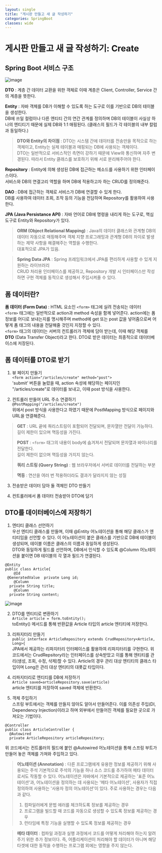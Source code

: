 ```yaml
---
layout: single
title: "게시판 만들고 새 글 작성하기"
categories: SpringBoot
classes: wide
---
```


# 게시판 만들고 새 글 작성하기: Create

## Spring Boot 서비스 구조

![image](https://github.com/Y0-0N63/STUDY-4242/assets/144354615/622f063c-d852-437b-b3f5-104416c341e2)

**DTO** : 계층 간 데이터 교환을 위한 객체로 이때 계층은 Client, Controller, Service 간의 계층을 뜻한다.

**Entity** : 자바 객체를 DB가 이해할 수 있도록 하는 도구로 이를 기반으로 DB의 테이블을 생성한다. <br>
DB에 쓰일 컬럼이나 다른 엔티티 간의 연간 관계를 정의하며 DB의 테이블이 사실상 하나의 엔티티기 때문에 실제 DB와 1:1 매핑된다. (클래스의 필드가 각 테이블의 내부 칼럼과 동일하다.)

>**DTO와 Entity의 차이점** : DTO는 시스템 간에 데이터를 전송만을 목적으로 하는 객체이고, Entity는 실제 테이블과 매핑되는 DB에 사용되는 객체이다. <br>
> DTO는 일반적으로 서비스적인 측면이 강하기 때문에 View와 통신하며 자주 변경된다. 따라서 Entity 클래스를 보호하기 위해 서로 분리해주어야 한다.

**Repository** : Entity에 의해 생성된 DB에 접근하는 메소드를 사용하기 위한 인터페이스이다.<br>
서비스와 DB의 연결고리 역할을 하며 DB에 적용하고자 하는 CRUD를 정의해준다.

**DAO** : DB에 접근하는 객체로 서비스가 DB에 연결할 수 있게 한다.<br>
DB를 사용하여 데이터 조회, 조작 등의 기능을 전담하며 Repository를 활용하여 사용한다.

**JPA (Java Persistance API)** : 자바 언어로 DB에 명령을 내리게 하는 도구로, 핵심 도구로 Entity와 Repository가 있다.

> **ORM (Object Relational Mapping)** : Java의 데이터 클래스와 관계형 DB의 데이터 자동으로 매핑해주며 객체 지향 프로그래밍과 관계형 DB의 차이로 발생하는 제약 사항을 해결해주는 역할을 수행한다. <br>
> 대표적으로 JPA가 있음. 

> **Spring Data JPA** : Spring 프레임워크에서 JPA를 편리하게 사용할 수 있게 지원하는 라이브러리<br>
> CRUD 처리용 인터페이스를 제공하고, Repository 개발 시 인터페이스만 작성하면 구현 객체를 동적으로 생성해서 주입시켜줄 수 있다.

## 폼 데이터란?
**폼 데이터 (Form Data)** : HTML 요소인 `<form>` 태그에 실려 전송되는 데이터
<br>
`<form>` 태그에는 일반적으로 action과 method 속성을 함께 넣어준다. action에는 폼 정보를 어디로 보내는지를 명시해주며 method에 get 또는 post 값을 넣어줌으로써 어떻게 폼 태그의 내용을 전달해줄 것인지 지정할 수 있다.  <br>
`<form>` 태그의 데이터는 서버의 컨트롤러가 객체에 담아 받는데, 이때 해당 객체를 **DTO** (Data Transfer Object)라고 한다. DTO로 받은 데이터는 최종적으로 데이터베이스에 저장된다.

## 폼 데이터를 DTO로 받기
1. 뷰 페이지 만들기 <br>
```<form action="/articles/create" method="post">``` <br>
'submit' 버튼을 눌렀을 때, action 속성에 해당하는 페이지인 "/articles/create"로 데이터를 보내고, 이때 post 방식을 사용한다.

2. 컨트롤러 만들어 URL 주소 연결하기 <br>
```@PostMapping("/articles/create")``` <br>
위에서 post 방식을 사용한다고 하였기 때문에 PostMapping 방식으로 페이지와 URL을 연결해준다.

> **GET** : URL 끝에 쿼리스트링이 포함되어 전달되며, 문자열만 전달이 가능하다.<br>
>  길이 제한이 있으며 멱등성을 가진다.
>  
> **POST** : `<form>` 태그의 내용이 body에 숨겨져서 전달되며 문자열과 바이너리를 전달한다.<br>
> 길이 제한이 없으며 멱등성을 가지지 않는다.
> 
> **쿼리 스트링 (Query String)** : 웹 브라우저에서 서버로 데이터를 전달하는 부분
> 
> **멱등** : 연산을 여러 번 적용하더라도 결과가 달라지지 않는 성질

3. 전송받은 데이터 담아 둘 객체인 DTO 만들기

4. 컨트롤러에서 폼 데이터 전송받아 DTO에 담기

## DTO를 데이터베이스에 저장하기
1. 엔티티 클래스 선언하기<br>
우선 엔티티 클래스를 만들며, 이때 @Entity 어노테이션을 통해 해당 클래스가 엔티티임을 선언할 수 있다. 이 어노테이션이 붙은 클래스를 기반으로 DB에 테이블이 생성되며, 테이블 이름은 클래스의 이름과 동일하게 생성된다. <br>
DTO와 동일하게 필드를 선언하며, DB에서 인식할 수 있도록 @Column 어노테이션을 붙이면 DB 테이블의 각 열과 필드가 연결된다.
```
@Entity  
public class Article{  
    @Id  
 @GeneratedValue  private Long id;  
    @Column  
  private String title;  
    @Column  
  private String content;
  ```
  ![image](https://github.com/Y0-0N63/STUDY-4242/assets/144354615/09f0e910-4a7c-40f2-8882-2ac44394d4d6)

2. DTO를 엔티티로 변환하기 <br>
```Article article = form.toEntity();``` <br>
toEntity() 메서드를 통해 반환값을 Article 타입의 article 엔티티에 저장한다.

3. 리파지터리 만들기 <br>
```public interface ArticleRepository extends CrudRepository<Article, Long>{``` <br>
JPA에서 제공하는 리파지터리 인터페이스를 활용하여 리파지터리를 구현한다. 위 코드에서는 CrudRepsitory라는 인터페이스를 상속받았고 이를 통해 엔티티를 관리(생성, 조회, 수정, 삭제)할 수 있다. Article의 경우 관리 대상 엔티티의 클래스 타입이며 Long은 관리 대상 엔티티의 대푯값 타입이다.

4. 리파지터리로 엔티티를 DB에 저장하기 <br>
```Article saved=articleRepository.save(article)``` <br>
article 엔티티를 저장하여 saved 객체에 반환한다.

5. 객체 주입하기 <br>
스프링 부트에서는 객체를 만들지 않아도 알아서 만들어준다. 이를 의존성 주입(DI, Dependency Injection)이라고 하며 외부에서 만들어진 객체를 필요한 곳으로 가져오는 기법이다. <br>
```
@Controller  
public class ArticleController {  
  @Autowired  
  private ArticleRepository articleRepository;
  ```
위 코드에서는 컨트롤러의 필드에 붙인 @Autowired 어노테이션을 통해 스프링 부트가 만들어 놓은 객체를 가져와 주입하고 있다.

>**어노테이션 (Annotation)** : 다른 프로그램에게 유용한 정보를 제공하기 위해 사용되는 주석
>기본적으로 주석의 기능을 하나 소스 코드를 추가하여 메타 데이터로서도 작동할 수 있다.
>어노테이션은 자바에서 기본적으로 제공하는 '표준 어노테이션'과, 어노테이션을 정의하는 데 사용되는 '메타 어노테이션', 사용자가 직접 정의하여 사용하는 '사용자 정의 어노테이션'이 있다.
>주로 사용하는 경우는 다음과 같다.
>1. 컴파일러에게 문법 에러를 체크하도록 정보를 제공하는 경우
>2. 프로그램을 빌드할 때 코드를 자동으로 생성할 수 있도록 정보를 제공하는 경우
>3. 런타임에 특정 기능을 실행할 수 있도록 정보를 제공하는 경우

>**메타 데이터** : 컴파일 과정과 실행 과정에서 코드를 어떻게 처리해야 하는지 알려주기 위한 추가 정보이다. 
>즉,  어플리케이션이 처리해야 할 데이터가 아니며 해당 타겟에 대한 동작을 수행하는 프로그램 외에는 영향을 주지 않는다.
